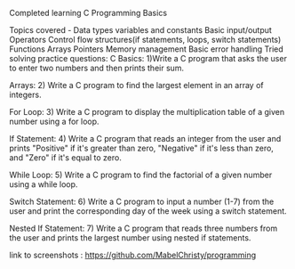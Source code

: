 Completed learning C Programming Basics

Topics covered - Data types
                 variables and constants
                 Basic input/output 
                 Operators
                 Control flow structures(if statements, loops, switch statements)
                 Functions
                 Arrays
                 Pointers
                 Memory management
                 Basic error handling
Tried solving practice questions:
C Basics:
1)Write a C program that asks the user to enter two numbers and then prints their sum.

Arrays: 
2) Write a C program to find the largest element in an array of integers.

For Loop: 
3) Write a C program to display the multiplication table of a given number using a for loop.

If Statement: 
4) Write a C program that reads an integer from the user and prints "Positive" if it's greater than zero, "Negative" if it's less than zero, and "Zero" if it's equal to zero.

While Loop: 
5) Write a C program to find the factorial of a given number using a while loop.

Switch Statement: 
6) Write a C program to input a number (1-7) from the user and print the corresponding day of the week using a switch statement.

Nested If Statement: 
7) Write a C program that reads three numbers from the user and prints the largest number using nested if statements.

link to screenshots : https://github.com/MabelChristy/programming

